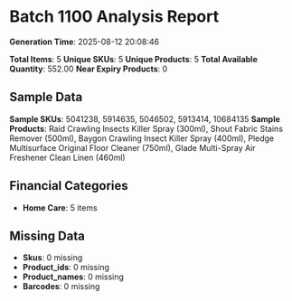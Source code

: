 # Batch 1100 Analysis Report

**Generation Time**: 2025-08-12 20:08:46

**Total Items**: 5
**Unique SKUs**: 5
**Unique Products**: 5
**Total Available Quantity**: 552.00
**Near Expiry Products**: 0

## Sample Data
**Sample SKUs**: 5041238, 5914635, 5046502, 5913414, 10684135
**Sample Products**: Raid Crawling Insects Killer Spray (300ml), Shout Fabric Stains Remover (500ml), Baygon Crawling Insect Killer Spray (400ml), Pledge Multisurface Original Floor Cleaner (750ml), Glade Multi-Spray Air Freshener Clean Linen (460ml)

## Financial Categories
- **Home Care**: 5 items

## Missing Data
- **Skus**: 0 missing
- **Product_ids**: 0 missing
- **Product_names**: 0 missing
- **Barcodes**: 0 missing
